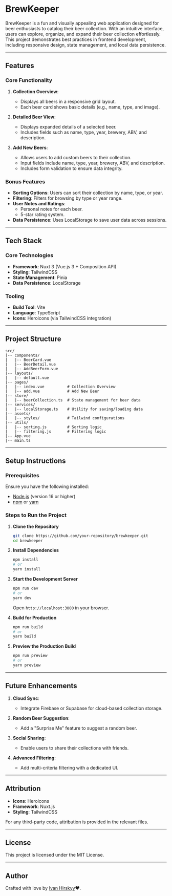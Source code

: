 # BrewKeeper

BrewKeeper is a fun and visually appealing web application designed for beer enthusiasts to catalog their beer collection. With an intuitive interface, users can explore, organize, and expand their beer collection effortlessly. This project demonstrates best practices in frontend development, including responsive design, state management, and local data persistence.

---

## Features

### Core Functionality
1. **Collection Overview**:
   - Displays all beers in a responsive grid layout.
   - Each beer card shows basic details (e.g., name, type, and image).

2. **Detailed Beer View**:
   - Displays expanded details of a selected beer.
   - Includes fields such as name, type, year, brewery, ABV, and description.

3. **Add New Beers**:
   - Allows users to add custom beers to their collection.
   - Input fields include name, type, year, brewery, ABV, and description.
   - Includes form validation to ensure data integrity.

### Bonus Features
- **Sorting Options**: Users can sort their collection by name, type, or year.
- **Filtering**: Filters for browsing by type or year range.
- **User Notes and Ratings**:
  - Personal notes for each beer.
  - 5-star rating system.
- **Data Persistence**: Uses LocalStorage to save user data across sessions.

---

## Tech Stack

### Core Technologies
- **Framework**: Nuxt 3 (Vue.js 3 + Composition API)
- **Styling**: TailwindCSS
- **State Management**: Pinia
- **Data Persistence**: LocalStorage

### Tooling
- **Build Tool**: Vite
- **Language**: TypeScript
- **Icons**: Heroicons (via TailwindCSS integration)

---

## Project Structure
```plaintext
src/
|-- components/
|   |-- BeerCard.vue
|   |-- BeerDetail.vue
|   |-- AddBeerForm.vue
|-- layouts/
|   |-- default.vue
|-- pages/
|   |-- index.vue          # Collection Overview
|   |-- add.vue            # Add New Beer
|-- store/
|   |-- beerCollection.ts  # State management for beer data
|-- services/
|   |-- localStorage.ts    # Utility for saving/loading data
|-- assets/
|   |-- styles/            # Tailwind configurations
|-- utils/
|   |-- sorting.js         # Sorting logic
|   |-- filtering.js       # Filtering logic
|-- App.vue
|-- main.ts
```

---

## Setup Instructions

### Prerequisites
Ensure you have the following installed:
- [Node.js](https://nodejs.org/) (version 16 or higher)
- [npm](https://www.npmjs.com/) or [yarn](https://yarnpkg.com/)

### Steps to Run the Project

1. **Clone the Repository**
   ```bash
   git clone https://github.com/your-repository/brewkeeper.git
   cd brewkeeper
   ```

2. **Install Dependencies**
   ```bash
   npm install
   # or
   yarn install
   ```

3. **Start the Development Server**
   ```bash
   npm run dev
   # or
   yarn dev
   ```
   Open `http://localhost:3000` in your browser.

4. **Build for Production**
   ```bash
   npm run build
   # or
   yarn build
   ```

5. **Preview the Production Build**
   ```bash
   npm run preview
   # or
   yarn preview
   ```

---

## Future Enhancements

1. **Cloud Sync**:
   - Integrate Firebase or Supabase for cloud-based collection storage.

2. **Random Beer Suggestion**:
   - Add a "Surprise Me" feature to suggest a random beer.

3. **Social Sharing**:
   - Enable users to share their collections with friends.

4. **Advanced Filtering**:
   - Add multi-criteria filtering with a dedicated UI.

---

## Attribution
- **Icons**: Heroicons
- **Framework**: Nuxt.js
- **Styling**: TailwindCSS

For any third-party code, attribution is provided in the relevant files.

---

## License
This project is licensed under the MIT License.

---

## Author
Crafted with love by [Ivan Hirskyy](https://ivanhirskyy.github.io/)❤️.
